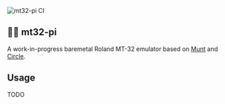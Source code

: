 ![mt32-pi CI](https://github.com/dwhinham/mt32-pi/workflows/mt32-pi%20CI/badge.svg)

## 🎹🎶 mt32-pi

A work-in-progress baremetal Roland MT-32 emulator based on [Munt] and [Circle].

## Usage

TODO

[Circle]: https://github.com/rsta2/circle
[Munt]: https://github.com/munt/munt